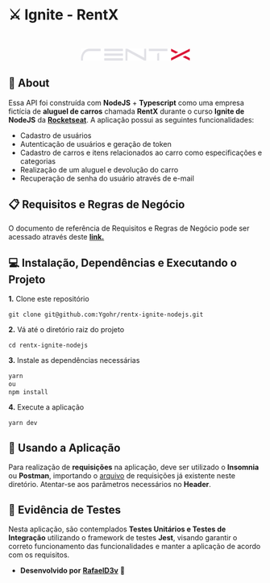 # ⚔️ Ignite - RentX
<br>
<p align="center">
  <img src=./src/assets/logo.svg>
</p>

## :pushpin: About
Essa API foi construída com **NodeJS** + **Typescript** como uma empresa fictícia de **aluguel de carros** chamada **RentX** durante o curso **Ignite de NodeJS** da [**Rocketseat**](https://github.com/Rocketseat).
A aplicação possui as seguintes funcionalidades:
- Cadastro de usuários
- Autenticação de usuários e geração de token
- Cadastro de carros e itens relacionados ao carro como especificações e categorias
- Realização de um aluguel e devolução do carro
- Recuperação de senha do usuário através de e-mail

## 📋 Requisitos e Regras de Negócio
O documento de referência de Requisitos e Regras de Negócio pode ser acessado através deste [**link.**](https://www.notion.so/Requisitos-e-Regras-de-Neg-cio-RentX-5aefdddde3304896a6e10e2f5b3c98f7)

## 💻 Instalação, Dependências e Executando o Projeto
**1.** Clone este repositório 
```
git clone git@github.com:Ygohr/rentx-ignite-nodejs.git
``` 
**2.** Vá até o diretório raiz do projeto
```
cd rentx-ignite-nodejs
``` 
**3.** Instale as dependências necessárias
```
yarn 
ou
npm install
```
**4.** Execute a aplicação
```
yarn dev
```

## :floppy_disk: Usando a Aplicação
Para realização de **requisições** na aplicação, deve ser utilizado o **Insomnia** ou **Postman**, importando o [arquivo](insomnia_requests) de requisições já existente neste diretório.
Atentar-se aos parâmetros necessários no **Header**.

## :syringe: Evidência de Testes
Nesta aplicação, são contemplados **Testes Unitários e Testes de Integração** utilizando o framework de testes **Jest**, visando garantir o correto funcionamento das funcionalidades e manter a aplicação de acordo com os requisitos. <br/>

- **Desenvolvido por** [**RafaelD3v**](https://www.linkedin.com/in/rafaeld3v/) 🤖
